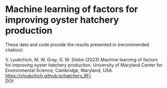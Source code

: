 # Machine learning of factors for improving oyster hatchery production

These data and code provide the results presented in (recommended citation):

V. Lyubchich, M. W. Gray, G. M. Silsbe (2023)
Machine learning of factors for improving oyster hatchery production.
University of Maryland Center for Environmental Science, Cambridge, Maryland, USA.
https://vlyubchich.github.io/hatchery_RF/  
DOI:



